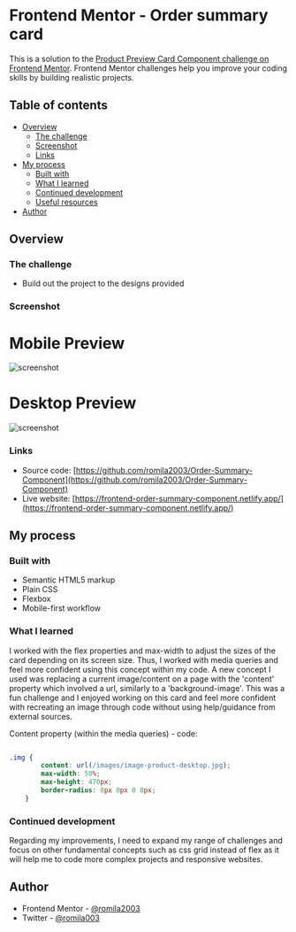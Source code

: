 # Frontend Mentor - Order summary card

This is a solution to the [Product Preview Card Component challenge on Frontend Mentor](https://www.frontendmentor.io/challenges/product-preview-card-component-GO7UmttRfa). Frontend Mentor challenges help you improve your coding skills by building realistic projects. 

## Table of contents

- [Overview](#overview)
  - [The challenge](#the-challenge)
  - [Screenshot](#screenshot)
  - [Links](#links)
- [My process](#my-process)
  - [Built with](#built-with)
  - [What I learned](#what-i-learned)
  - [Continued development](#continued-development)
  - [Useful resources](#useful-resources)
- [Author](#author)


## Overview

### The challenge

- Build out the project to the designs provided

### Screenshot

# Mobile Preview 

![screenshot]()

# Desktop Preview 

![screenshot]()


### Links

 - Source code: [https://github.com/romila2003/Order-Summary-Component](https://github.com/romila2003/Order-Summary-Component)
 - Live website: [https://frontend-order-summary-component.netlify.app/](https://frontend-order-summary-component.netlify.app/)

## My process

### Built with

- Semantic HTML5 markup
- Plain CSS
- Flexbox
- Mobile-first workflow

### What I learned

I worked with the flex properties and max-width to adjust the sizes of the card depending on its screen size. Thus, I worked with media queries and feel more confident using this concept within my code. A new concept I used was replacing a current image/content on a page with the 'content' property which involved a url, similarly to a 'background-image'. This was a fun challenge and I enjoyed working on this card and feel more confident with recreating an image through code without using help/guidance from external sources.  

Content property (within the media queries) - code: 

```css

.img {
        content: url(/images/image-product-desktop.jpg);
        max-width: 50%;
        max-height: 470px;
        border-radius: 8px 0px 0 8px;
    }
```

### Continued development

Regarding my improvements, I need to expand my range of challenges and focus on other fundamental concepts such as css grid instead of flex as it will help me to code more complex projects and responsive websites.


## Author

- Frontend Mentor - [@romila2003](https://www.frontendmentor.io/profile/romila2003)
- Twitter - [@romila003](https://www.twitter.com/romila003)

